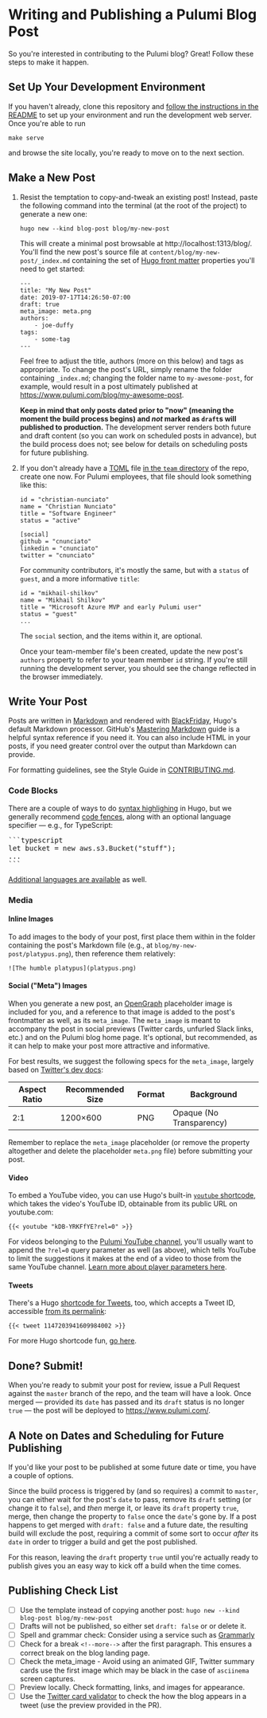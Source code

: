 # Writing and Publishing a Pulumi Blog Post

So you're interested in contributing to the Pulumi blog? Great! Follow these steps to make it happen.

## Set Up Your Development Environment

If you haven't already, clone this repository and [follow the instructions in the README](https://github.com/pulumi/docs#pulumi-documentation-site) to set up your environment and run the development web server. Once you're able to run

```
make serve
```

and browse the site locally, you're ready to move on to the next section.

## Make a New Post

1. Resist the temptation to copy-and-tweak an existing post! Instead, paste the following command into the terminal (at the root of the project) to generate a new one:

   ```
   hugo new --kind blog-post blog/my-new-post
   ```

   This will create a minimal post browsable at http://localhost:1313/blog/. You'll find the new post's source file at `content/blog/my-new-post/_index.md` containing the set of [Hugo front matter](https://gohugo.io/content-management/front-matter/) properties you'll need to get started:

   ```
   ---
   title: "My New Post"
   date: 2019-07-17T14:26:50-07:00
   draft: true
   meta_image: meta.png
   authors:
       - joe-duffy
   tags:
       - some-tag
   ---
   ```

   Feel free to adjust the title, authors (more on this below) and tags as appropriate. To change the post's URL, simply rename the folder containing `_index.md`; changing the folder name to `my-awesome-post`, for example, would result in a post ultimately published at https://www.pulumi.com/blog/my-awesome-post.

   **Keep in mind that only posts dated prior to "now" (meaning the moment the build process begins) and _not_ marked as `draft`s will published to production.** The development server renders both future and draft content (so you can work on scheduled posts in advance), but the build process does not; see below for details on scheduling posts for future publishing.

2. If you don't already have a [TOML](https://github.com/toml-lang/toml) file [in the `team` directory](https://github.com/pulumi/docs/tree/master/data/team/team) of the repo, create one now. For Pulumi employees, that file should look something like this:

   ```
   id = "christian-nunciato"
   name = "Christian Nunciato"
   title = "Software Engineer"
   status = "active"

   [social]
   github = "cnunciato"
   linkedin = "cnunciato"
   twitter = "cnunciato"
   ```

   For community contributors, it's mostly the same, but with a `status` of `guest`, and a more informative `title`:

   ```
   id = "mikhail-shilkov"
   name = "Mikhail Shilkov"
   title = "Microsoft Azure MVP and early Pulumi user"
   status = "guest"
   ...
   ```

   The `social` section, and the items within it, are optional.

   Once your team-member file's been created, update the new post's `authors` property to refer to your team member `id` string. If you're still running the development server, you should see the change reflected in the browser immediately.

## Write Your Post

Posts are written in [Markdown](https://daringfireball.net/projects/markdown/) and rendered with [BlackFriday](https://github.com/russross/blackfriday), Hugo's default Markdown processor. GitHub's [Mastering Markdown](https://guides.github.com/features/mastering-markdown/) guide is a helpful syntax reference if you need it. You can also include HTML in your posts, if you need greater control over the output than Markdown can provide.

For formatting guidelines, see the Style Guide in [CONTRIBUTING.md](CONTRIBUTING.md#style-guide).

### Code Blocks

There are a couple of ways to do [syntax highlighing](https://gohugo.io/content-management/syntax-highlighting/) in Hugo, but we generally recommend [code fences](https://gohugo.io/content-management/syntax-highlighting/#highlight-in-code-fences), along with an optional language specifier &mdash; e.g., for TypeScript:

<pre>
```typescript
let bucket = new aws.s3.Bucket("stuff");
...
```
</pre>

[Additional languages are available](https://gohugo.io/content-management/syntax-highlighting/#list-of-chroma-highlighting-languages) as well.

### Media

#### Inline Images

To add images to the body of your post, first place them within in the folder containing the post's Markdown file (e.g., at `blog/my-new-post/platypus.png`), then reference them relatively:

```
![The humble platypus](platypus.png)
```

#### Social ("Meta") Images

When you generate a new post, an [OpenGraph](http://ogp.me/) placeholder image is included for you, and a reference to that image is added to the post's frontmatter as well, as its `meta_image`. The `meta_image` is meant to accompany the post in social previews (Twitter cards, unfurled Slack links, etc.) and on the Pulumi blog home page. It's optional, but recommended, as it can help to make your post more attractive and informative.

For best results, we suggest the following specs for the `meta_image`, largely based on [Twitter's dev docs](https://developer.twitter.com/en/docs/tweets/optimize-with-cards/overview/abouts-cards):

| Aspect Ratio | Recommended Size | Format | Background               |
| ------------ | ---------------- | ------ | ------------------------ |
| 2:1          | 1200×600         | PNG    | Opaque (No Transparency) |

Remember to replace the `meta_image` placeholder (or remove the property altogether and delete the placeholder `meta.png` file) before submitting your post.

#### Video

To embed a YouTube video, you can use Hugo's built-in [`youtube` shortcode](https://gohugo.io/content-management/shortcodes/#youtube), which takes the video's YouTube ID, obtainable from its public URL on youtube.com:

```
{{< youtube "kDB-YRKFfYE?rel=0" >}}
```

For videos belonging to the [Pulumi YouTube channel](https://www.youtube.com/channel/UC2Dhyn4Ev52YSbcpfnfP0Mw), you'll usually want to append the `?rel=0` query parameter as well (as above), which tells YouTube to limit the suggestions it makes at the end of a video to those from the same YouTube channel. [Learn more about player parameters here](https://developers.google.com/youtube/player_parameters).

#### Tweets

There's a Hugo [shortcode for Tweets](https://gohugo.io/content-management/shortcodes/#tweet), too, which accepts a Tweet ID, accessible [from its permalink](https://twitter.com/jcreed/status/1147203941609984002):

```
{{< tweet 1147203941609984002 >}}
```

For more Hugo shortcode fun, [go here](https://gohugo.io/content-management/shortcodes).

## Done? Submit!

When you're ready to submit your post for review, issue a Pull Request against the `master` branch of the repo, and the team will have a look. Once merged &mdash; provided its `date` has passed and its `draft` status is no longer `true` &mdash; the post will be deployed to https://www.pulumi.com/.

## A Note on Dates and Scheduling for Future Publishing

If you'd like your post to be published at some future date or time, you have a couple of options.

Since the build process is triggered by (and so requires) a commit to `master`, you can either wait for the post's `date` to pass, remove its `draft` setting (or change it to `false`), and _then_ merge it, or leave its `draft` property `true`, merge, then change the property to `false` once the `date`'s gone by. If a post happens to get merged with `draft: false` and a future date, the resulting build will exclude the post, requiring a commit of some sort to occur _after_ its `date` in order to trigger a build and get the post published.

For this reason, leaving the `draft` property `true` until you're actually ready to publish gives you an easy way to kick off a build when the time comes.

## Publishing Check List

- [ ] Use the template instead of copying another post: ```hugo new --kind blog-post blog/my-new-post```
- [ ] Drafts will not be published, so either set `draft: false` or or delete it.
- [ ] Spell and grammar check: Consider using a service such as [Grammarly](http://grammarly.com)
- [ ] Check for a break `<!--more-->` after the first paragraph. This ensures a correct break on the blog landing page. 
- [ ] Check the meta_image - Avoid using an animated GIF, Twitter summary cards use the first image which may be black in the case of `asciinema` screen captures.
- [ ] Preview locally. Check formatting, links, and images for appearance.
- [ ] Use the [Twitter card validator](https://cards-dev.twitter.com/validator) to check the how the blog appears in a tweet (use the preview provided in the PR).
